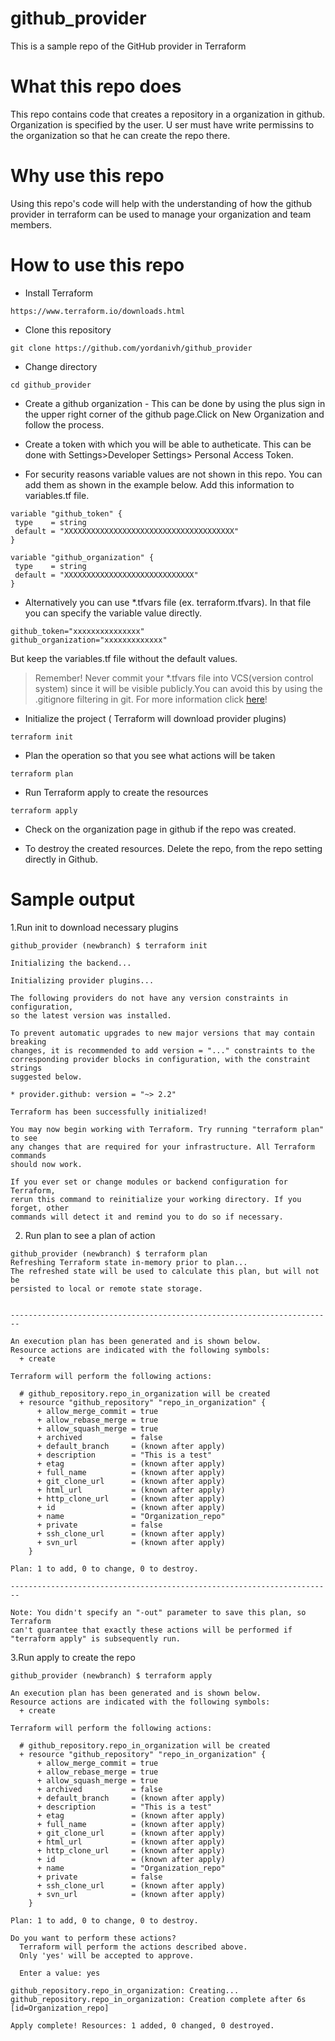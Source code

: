 # github_provider
This is a sample repo of the GitHub provider in Terraform

# What this repo does
This repo contains code that creates a repository in a organization in github. Organization is specified by the user.
U ser must have write permissins to the organization so that he can create the repo there.

# Why use this repo

Using this repo's code will help with the understanding of how the github provider in terraform can be used to manage your organization and team members.

# How to use this repo

 * Install Terraform
 ```
 https://www.terraform.io/downloads.html
 ```
 
 * Clone this repository
 
 ```
 git clone https://github.com/yordanivh/github_provider
 ```
 
 * Change directory
 
 ```
 cd github_provider
 ```
 
 * Create a github organization - This can be done by using the plus sign in the upper right corner of the github page.Click on New Organization and follow the process.
 
 * Create a token with which you will be able to autheticate. This can be done with Settings>Developer Settings> Personal Access Token.
 
 * For security reasons variable values are not shown in this repo. You can add them as shown in the example below.
Add this information to variables.tf file.

 ```
 variable "github_token" {
  type    = string
  default = "XXXXXXXXXXXXXXXXXXXXXXXXXXXXXXXXXXXXXX"
}

variable "github_organization" {
  type    = string
  default = "XXXXXXXXXXXXXXXXXXXXXXXXXXXXX"
}
 ```
* Alternatively you can use *.tfvars file (ex. terraform.tfvars). In that file you can specify the variable value directly.
 ```
 github_token="xxxxxxxxxxxxxxx"
 github_organization="xxxxxxxxxxxxx"
 ```
  But keep the variables.tf file without the default values.
 
 > Remember! Never commit your *.tfvars file into VCS(version control system) since it will be visible publicly.You can avoid this by using the .gitignore filtering in git. For more information click [here](https://help.github.com/en/github/using-git/ignoring-files)!

 * Initialize the project ( Terraform will download provider plugins)
 
 ```
 terraform init
 ```
 
 * Plan the operation so that you see what actions will be taken
 
 ```
 terraform plan
 ```
 
 * Run Terraform apply to create the resources
 
 ```
 terraform apply
 ```
 
 * Check on the organization page in github if the repo was created.
 
 * To destroy the created resources. Delete the repo, from the repo setting directly in Github.
  
# Sample output

1.Run init to download necessary plugins
```
github_provider (newbranch) $ terraform init

Initializing the backend...

Initializing provider plugins...

The following providers do not have any version constraints in configuration,
so the latest version was installed.

To prevent automatic upgrades to new major versions that may contain breaking
changes, it is recommended to add version = "..." constraints to the
corresponding provider blocks in configuration, with the constraint strings
suggested below.

* provider.github: version = "~> 2.2"

Terraform has been successfully initialized!

You may now begin working with Terraform. Try running "terraform plan" to see
any changes that are required for your infrastructure. All Terraform commands
should now work.

If you ever set or change modules or backend configuration for Terraform,
rerun this command to reinitialize your working directory. If you forget, other
commands will detect it and remind you to do so if necessary.
```

2. Run plan to see a plan of action

```
github_provider (newbranch) $ terraform plan
Refreshing Terraform state in-memory prior to plan...
The refreshed state will be used to calculate this plan, but will not be
persisted to local or remote state storage.


------------------------------------------------------------------------

An execution plan has been generated and is shown below.
Resource actions are indicated with the following symbols:
  + create

Terraform will perform the following actions:

  # github_repository.repo_in_organization will be created
  + resource "github_repository" "repo_in_organization" {
      + allow_merge_commit = true
      + allow_rebase_merge = true
      + allow_squash_merge = true
      + archived           = false
      + default_branch     = (known after apply)
      + description        = "This is a test"
      + etag               = (known after apply)
      + full_name          = (known after apply)
      + git_clone_url      = (known after apply)
      + html_url           = (known after apply)
      + http_clone_url     = (known after apply)
      + id                 = (known after apply)
      + name               = "Organization_repo"
      + private            = false
      + ssh_clone_url      = (known after apply)
      + svn_url            = (known after apply)
    }

Plan: 1 to add, 0 to change, 0 to destroy.

------------------------------------------------------------------------

Note: You didn't specify an "-out" parameter to save this plan, so Terraform
can't guarantee that exactly these actions will be performed if
"terraform apply" is subsequently run.
```

3.Run apply to create the repo

```
github_provider (newbranch) $ terraform apply

An execution plan has been generated and is shown below.
Resource actions are indicated with the following symbols:
  + create

Terraform will perform the following actions:

  # github_repository.repo_in_organization will be created
  + resource "github_repository" "repo_in_organization" {
      + allow_merge_commit = true
      + allow_rebase_merge = true
      + allow_squash_merge = true
      + archived           = false
      + default_branch     = (known after apply)
      + description        = "This is a test"
      + etag               = (known after apply)
      + full_name          = (known after apply)
      + git_clone_url      = (known after apply)
      + html_url           = (known after apply)
      + http_clone_url     = (known after apply)
      + id                 = (known after apply)
      + name               = "Organization_repo"
      + private            = false
      + ssh_clone_url      = (known after apply)
      + svn_url            = (known after apply)
    }

Plan: 1 to add, 0 to change, 0 to destroy.

Do you want to perform these actions?
  Terraform will perform the actions described above.
  Only 'yes' will be accepted to approve.

  Enter a value: yes

github_repository.repo_in_organization: Creating...
github_repository.repo_in_organization: Creation complete after 6s [id=Organization_repo]

Apply complete! Resources: 1 added, 0 changed, 0 destroyed.

```
